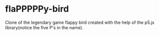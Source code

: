 # **flaPPPPPy-bird**

Clone of the legendary game flappy bird created with the help of the p5.js library(notice the five P's in the name).
